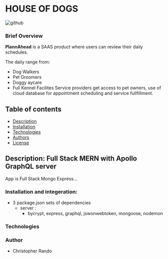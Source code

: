 # HOUSE OF DOGS

![github](https://img.shields.io/badge/license-Apache-brightgreen.svg)

### Brief Overview
**PlannAhead** is a SAAS product where users can review their daily schedules.

The daily  range from:
  * Dog Walkers
  * Pet Groomers
  * Doggy aycare
  * Full Kennel Facilites
Service providers get access to pet owners, use of cloud database for appointment scheduling  and service fullfillment.

## Table of contents
  * [Description](##Description)
  * [Installation](###Installation)
  * [Technologies](###Technologies)
  * [Authors](###Authors)
  * [License](###License)
 
## Description: Full Stack MERN with Apollo GraphQL server
App is Full Stack  Mongo Express...

### Installation and integeration:
  * 3 package.json sets of dependencies
      * server :
        * bycrypt, express, graphql, jswonwebtoken, mongoose, nodemon
        

### Technologies

### Author
  * Christopher Rando
